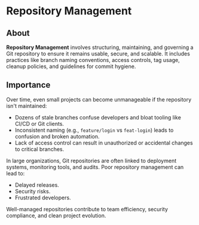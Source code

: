 # Repository Management

## **About**

**Repository Management** involves structuring, maintaining, and governing a Git repository to ensure it remains usable, secure, and scalable. It includes practices like branch naming conventions, access controls, tag usage, cleanup policies, and guidelines for commit hygiene.

## **Importance**

Over time, even small projects can become unmanageable if the repository isn't maintained:

* Dozens of stale branches confuse developers and bloat tooling like CI/CD or Git clients.
* Inconsistent naming (e.g., `feature/login` vs `feat-login`) leads to confusion and broken automation.
* Lack of access control can result in unauthorized or accidental changes to critical branches.

In large organizations, Git repositories are often linked to deployment systems, monitoring tools, and audits. Poor repository management can lead to:

* Delayed releases.
* Security risks.
* Frustrated developers.

Well-managed repositories contribute to team efficiency, security compliance, and clean project evolution.
